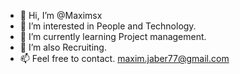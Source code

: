 - 👋 Hi, I’m @Maximsx
- 👀 I’m interested in People and Technology.
- 🌱 I’m currently learning Project management.
- 💞️ I’m also Recruiting.
- 📫 Feel free to contact. 
  maxim.jaber77@gmail.com

<!---
Maximsx/Maximsx is a ✨ special ✨ repository because its `README.md` (this file) appears on your GitHub profile.
You can click the Preview link to take a look at your changes.
--->
